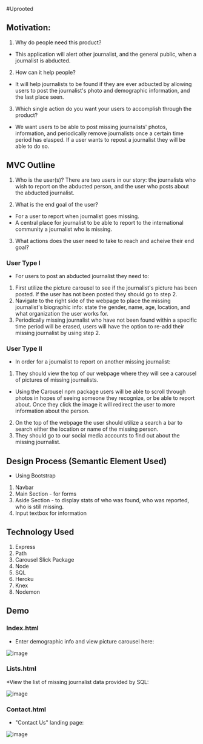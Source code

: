 #Uprooted

## Motivation: 
1. Why do people need this product?
* This application will alert other journalist, and the general public, when a journalist is abducted.

2. How can it help people?
* It will help journalists to be found if they are ever adbucted by allowing users to post the journalist's photo and demographic information, and the last place seen. 

3. Which single action do you want your users to accomplish through the product?
* We want users to be able to post missing journalists' photos, information, and periodically remove journalists once a certain time period has elasped. If a user wants to repost a journalist they will be able to do so.

## MVC Outline
1. Who is the user(s)?
There are two users in our story: the journalists who wish to report on the abducted person, and the user who posts about the abducted journalist. 

2. What is the end goal of the user?
* For a user to report when journalist goes missing.
* A central place for journalist to be able to report to the international community a journalist who is missing.

3. What actions does the user need to take to reach and acheive their end goal?

### User Type I
* For users to post an abducted journalist they need to:

1. First utilize the picture carousel to see if the journalist's picture has been posted. If the user has not been posted they should go to step 2.
2. Navigate to the right side of the webpage to place the missing journalist's biographic info: state the gender, name, age, location, and what organization the user works for.
3. Periodically missing journalist who have not been found within a specific time period will be erased, users will have the option to re-add their missing journalist by using step 2.

### User Type II
* In order for a journalist to report on another missing journalist:
1. They should view the top of our webpage where they will see a carousel of pictures of missing journalists.
* Using the Carousel npm package users will be able to scroll through photos in hopes of seeing someone they recognize, or be able to report about. Once they click the image it will redirect the user to more information about the person.
2. On the top of the webpage the user should utilize a search a bar to search either the location or name of the missing person.
3. They should go to our social media accounts to find out about the missing journalist.

## Design Process (Semantic Element Used)
* Using Bootstrap
1. Navbar 
2. Main Section - for forms 
3. Aside Section - to display stats of who was found, who was reported, who is still missing.
4. Input textbox for information

## Technology Used
1. Express
2. Path
3. Carousel Slick Package
4. Node
5. SQL
6. Heroku
7. Knex
8. Nodemon

## Demo

### Index.html
* Enter demographic info and view picture carousel here:

![image](https://user-images.githubusercontent.com/22041405/60815267-1dbca700-a14c-11e9-8605-c5b247e4c7e1.png)


### Lists.html

*View the list of missing journalist data provided by SQL:

![image](https://user-images.githubusercontent.com/22041405/60815422-77bd6c80-a14c-11e9-96f4-fcda8022b872.png)

### Contact.html

* "Contact Us" landing page:

![image](https://user-images.githubusercontent.com/22041405/60815526-ae938280-a14c-11e9-9793-170957b6b844.png)

